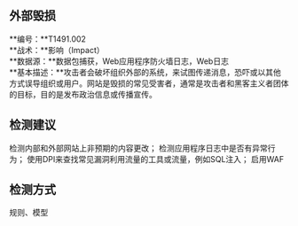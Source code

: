 ## 外部毁损  
**编号：**T1491.002  
**战术：**影响（Impact）  
**数据源：**数据包捕获，Web应用程序防火墙日志，Web日志  
**基本描述：**攻击者会破坏组织外部的系统，来试图传递消息，恐吓或以其他方式误导组织或用户。网站是毁损的常见受害者，通常是攻击者和黑客主义者团体的目标，目的是发布政治信息或传播宣传。  
## 检测建议  
检测内部和外部网站上非预期的内容更改；
检测应用程序日志中是否有异常行为；
使用DPI来查找常见漏洞利用流量的工具或流量，例如SQL注入；
启用WAF
  
## 检测方式  
规则、模型